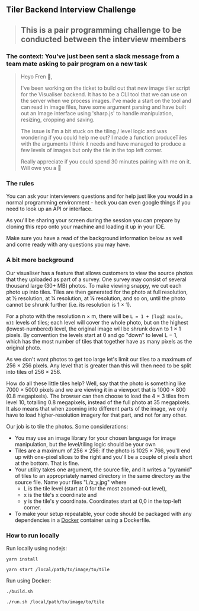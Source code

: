 ## Tiler Backend Interview Challenge

> ## This is a pair programming challenge to be conducted between the interview members

### The context: You've just been sent a slack message from a team mate asking to pair program on a new task

> Heyo Fren 👋,
>
> I've been working on the ticket to build out that new image tiler script for the Visualiser backend. It has to be a CLI tool that we can use on the server when we process images.
> I've made a start on the tool and can read in image files, have some argument parsing and have built out an Image interface using 'sharp.js' to handle manipulation, resizing, cropping and saving.
>
> The issue is I'm a bit stuck on the tiling / level logic and was wondering if you could help me out?
> I made a function produceTiles with the arguments I think it needs and have managed to produce a few levels of images but only the tile in the top left corner.
>
> Really appreciate if you could spend 30 minutes pairing with me on it. Will owe you a 🍩

### The rules

You can ask your interviewers questions and for help just like you would in a normal programming environment - heck you can even google things if you need to look up an API or interface.

As you'll be sharing your screen during the session you can prepare by cloning this repo onto your machine and loading it up in your IDE.

Make sure you have a read of the background information below as well and come ready with any questions you may have.

### A bit more background

Our visualiser has a feature that allows customers to view the source photos that they uploaded as part of a survey. One survey may consist of several thousand large (30+ MB) photos. To make viewing snappy, we cut each photo up into tiles. Tiles are then generated for the photo at full resolution, at 1⁄2 resolution, at 1⁄4 resolution, at 1⁄8 resolution, and so on, until the photo cannot be shrunk further (i.e. its resolution is 1 × 1).

For a photo with the resolution n × m, there will be `L = 1 + ⌈log2 max(n, m)⌉` levels of tiles; each level will cover the whole photo, but on the highest (lowest-numbered) level, the original image will be shrunk down to 1 × 1 pixels. By convention the levels start at 0 and go "down" to level L − 1, which has the most number of tiles that together have as many pixels as the original photo.

As we don't want photos to get too large let's limit our tiles to a maximum of 256 × 256 pixels. Any level that is greater than this will then need to be split into tiles of 256 × 256.

How do all these little tiles help? Well, say that the photo is something like 7000 × 5000 pixels and we are viewing it in a viewport that is 1000 × 800 (0.8 megapixels). The browser can then choose to load the 4 × 3 tiles from level 10, totalling 0.8 megapixels, instead of the full photo at 35 megapixels. It also means that when zooming into different parts of the image, we only have to load higher-resolution imagery for that part, and not for any other.

Our job is to tile the photos. Some considerations:

- You may use an image library for your chosen language for image manipulation, but the level/tiling logic should be your own
- Tiles are a maximum of 256 × 256: if the photo is 1025 × 766, you'll end up with one-pixel slices to the right and you'll be a couple of pixels short at the bottom. That is fine.
- Your utility takes one argument, the source file, and it writes a "pyramid" of tiles to an appropriately named directory in the same directory as the source file. Name your files "L/x_y.jpg" where
  - L is the tile level (start at 0 for the most zoomed-out level),
  - x is the tile's x coordinate and
  - y is the tile's y coordinate. Coordinates start at 0,0 in the top-left corner.
- To make your setup repeatable, your code should be packaged with any dependencies in a [Docker](https://www.docker.com/) container using a Dockerfile.

### How to run locally

Run locally using nodejs:

`yarn install`

`yarn start /local/path/to/image/to/tile`

Run using Docker:

`./build.sh`

`./run.sh /local/path/to/image/to/tile`
